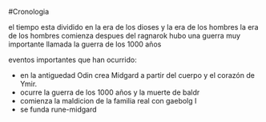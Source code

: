 #Cronologia

el tiempo esta dividido en la era de los dioses y la era de los hombres
la era de los hombres comienza despues del ragnarok
hubo una guerra muy importante llamada la guerra de los 1000 años

eventos importantes que han ocurrido:
- en la antiguedad Odin crea Midgard a partir del cuerpo y el corazón de Ymir.
- ocurre la guerra de los 1000 años y la muerte de baldr
- comienza la maldicion de la familia real con gaebolg I
- se funda rune-midgard
